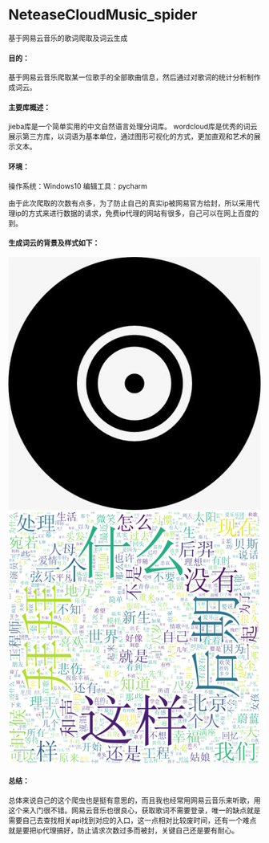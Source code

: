 # NeteaseCloudMusic_spider
基于网易云音乐的歌词爬取及词云生成

#### 目的：
基于网易云音乐爬取某一位歌手的全部歌曲信息，然后通过对歌词的统计分析制作成词云。

#### 主要库概述：
jieba库是一个简单实用的中文自然语言处理分词库。
wordcloud库是优秀的词云展示第三方库，以词语为基本单位，通过图形可视化的方式，更加直观和艺术的展示文本。

#### 环境：
操作系统：Windows10 
编辑工具：pycharm 

由于此次爬取的次数有点多，为了防止自己的真实ip被网易官方给封，所以采用代理ip的方式来进行数据的请求，免费ip代理的网站有很多，自己可以在网上百度的到。

#### 生成词云的背景及样式如下：
 ![image](wordCloud/4.jpg)
 ![image](https://github.com/emadons/NeteaseCloudMusic_spider/blob/master/wordCloud/%E8%AF%8D%E4%BA%91.png)

#### 总结：
总体来说自己的这个爬虫也是挺有意思的，而且我也经常用网易云音乐来听歌，用这个来入门很不错。网易云音乐也很良心，获取歌词不需要登录，唯一的缺点就是需要自己去查找相关api找到对应的入口，这一点相对比较废时间，还有一个难点就是要把ip代理搞好，防止请求次数过多而被封，关键自己还是要有耐心。
